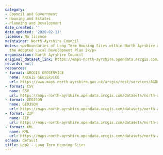```yaml
---
category:
- Council and Government
- Housing and Estates
- Planning and Development
date_created: ''
date_updated: '2020-02-13'
license: No licence
maintainer: North Ayrshire Council
notes: <p>Boundaries of Long Term Housing Sites within North Ayrshire as set out in
  the Adopted Local Development Plan 2</p>
organization: North Ayrshire Council
original_dataset_link: https://maps-north-ayrshire.opendata.arcgis.com/maps/north-ayrshire::ldp2-long-term-housing-sites
records: null
resources:
- format: ARCGIS GEOSERVICE
  name: ARCGIS GEOSERVICE
  url: https://www.maps.north-ayrshire.gov.uk/arcgis/rest/services/AGOL/Open_Data_Portal4/MapServer/54
- format: CSV
  name: CSV
  url: https://maps-north-ayrshire.opendata.arcgis.com/datasets/north-ayrshire::ldp2-long-term-housing-sites.csv?outSR=%7B%22latestWkid%22%3A27700%2C%22wkid%22%3A27700%7D
- format: GEOJSON
  name: GEOJSON
  url: https://maps-north-ayrshire.opendata.arcgis.com/datasets/north-ayrshire::ldp2-long-term-housing-sites.geojson?outSR=%7B%22latestWkid%22%3A27700%2C%22wkid%22%3A27700%7D
- format: ZIP
  name: ZIP
  url: https://maps-north-ayrshire.opendata.arcgis.com/datasets/north-ayrshire::ldp2-long-term-housing-sites.zip?outSR=%7B%22latestWkid%22%3A27700%2C%22wkid%22%3A27700%7D
- format: KML
  name: KML
  url: https://maps-north-ayrshire.opendata.arcgis.com/datasets/north-ayrshire::ldp2-long-term-housing-sites.kml?outSR=%7B%22latestWkid%22%3A27700%2C%22wkid%22%3A27700%7D
schema: default
title: Ldp2 - Long Term Housing Sites
---
```

